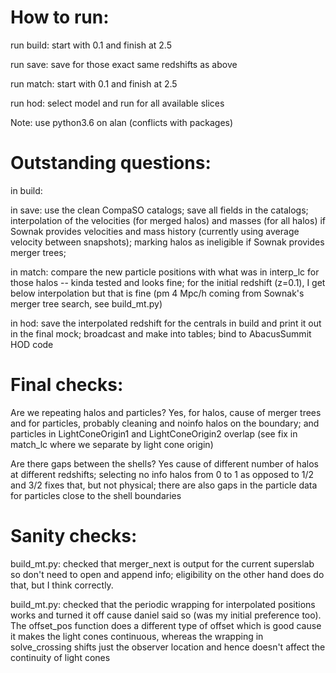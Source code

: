 # How to run:

run build: start with 0.1 and finish at 2.5

run save: save for those exact same redshifts as above

run match: start with 0.1 and finish at 2.5

run hod: select model and run for all available slices


Note: use python3.6 on alan (conflicts with packages)

# Outstanding questions:

in build: 

in save: use the clean CompaSO catalogs; save all fields in the catalogs; interpolation of the velocities (for merged halos) and masses (for all halos) if Sownak provides velocities and mass history (currently using average velocity between snapshots); marking halos as ineligible if Sownak provides merger trees;

in match: compare the new particle positions with what was in interp_lc for those halos -- kinda tested and looks fine; for the initial redshift (z=0.1), I get below interpolation but that is fine (pm 4 Mpc/h coming from Sownak's merger tree search, see build_mt.py)

in hod: save the interpolated redshift for the centrals in build and print it out in the final mock; broadcast and make into tables; bind to AbacusSummit HOD code

# Final checks:

Are we repeating halos and particles? Yes, for halos, cause of merger trees and for particles, probably cleaning and noinfo halos on the boundary; and particles in LightConeOrigin1 and LightConeOrigin2 overlap (see fix in match_lc where we separate by light cone origin)

Are there gaps between the shells? Yes cause of different number of halos at different redshifts; selecting no info halos from 0 to 1 as opposed to 1/2 and 3/2 fixes that, but not physical; there are also gaps in the particle data for particles close to the shell boundaries

# Sanity checks:

build_mt.py: checked that merger_next is output for the current superslab so don't need to open and append info; eligibility on the other hand does do that, but I think correctly.

build_mt.py: checked that the periodic wrapping for interpolated positions works and turned it off cause daniel said so (was my initial preference too). The offset_pos function does a different type of offset which is good cause it makes the light cones continuous, whereas the wrapping in solve_crossing shifts just the observer location and hence doesn't affect the continuity of light cones


